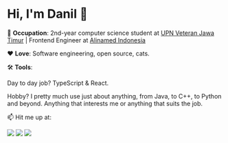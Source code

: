 # Hi, I'm Danil 👋

📖 **Occupation**: 2nd-year computer science student at [UPN Veteran Jawa Timur](https://upnjatim.ac.id) | Frontend Engineer at [Alinamed Indonesia](https://github.com/Alinamed-Indonesia)

❤️ **Love**: Software engineering, open source, cats.

🛠️ **Tools**:

Day to day job? TypeScript & React.

Hobby? I pretty much use just about anything, from Java, to C++, to Python and beyond. Anything that interests me or anything that suits the job.

📫 Hit me up at:

[![](http://img.shields.io/badge/-LinkedIn-lightgrey?logo=linkedin&style=flat&logoColor=white&color=0077B5)](https://linkedin.com/in/danilhendrasr) 
[![](http://img.shields.io/badge/-Twitter-lightgrey?logo=twitter&style=flat&logoColor=white&color=1DA1F2)](https://twitter.com/danilhendrasr) 
[![](http://img.shields.io/badge/-Email-lightgrey?logo=gmail&style=flat&logoColor=white&color=D14836)](mailto:danilhendrasr@gmail.com)

<!--
**danilhendras/danilhendras** is a ✨ _special_ ✨ repository because its `README.md` (this file) appears on your GitHub profile.

Here are some ideas to get you started:

- 🔭 I’m currently working on ...
- 🌱 I’m currently learning ...
- 👯 I’m looking to collaborate on ...
- 🤔 I’m looking for help with ...
- 💬 Ask me about ...
- 📫 How to reach me: ...
- 😄 Pronouns: ...
- ⚡ Fun fact: ...
-->
